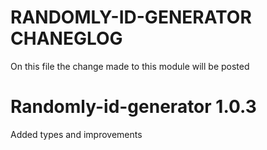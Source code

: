 # RANDOMLY-ID-GENERATOR CHANEGLOG
On this file the change made to this module will be posted

# Randomly-id-generator 1.0.3
Added types and improvements